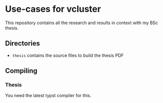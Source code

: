 # Use-cases for vcluster

This repository contains all the research and results in context with my BSc thesis.

## Directories

- `thesis` contains the source files to build the thesis PDF

## Compiling

### Thesis

You need the latest typst compiler for this.
